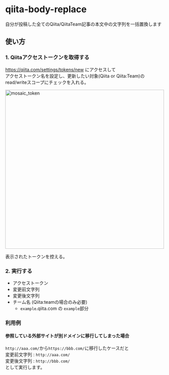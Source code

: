 # qiita-body-replace
自分が投稿した全てのQiita/QiitaTeam記事の本文中の文字列を一括置換します

## 使い方
### 1. Qiitaアクセストークンを取得する
https://qiita.com/settings/tokens/new にアクセスして  
アクセストークン名を設定し、更新したい対象(Qiita or Qiita:Team)のread/writeスコープにチェックを入れる。  

<img width="500" alt="mosaic_token" src="https://user-images.githubusercontent.com/4005383/51170130-01ecec80-18f1-11e9-9b95-b6b3ce807e19.png">

表示されたトークンを控える。  

### 2. 実行する
- アクセストークン
- 変更前文字列
- 変更後文字列
- チーム名 (Qiita:teamの場合のみ必要)
  - `example`.qiita.com の `example`部分

### 利用例
#### 参照している外部サイトが別ドメインに移行してしまった場合
`http://aaa.com/`から`https://bbb.com/`に移行したケースだと  
変更前文字列 : `http://aaa.com/`  
変更後文字列 : `http://bbb.com/`  
として実行します。  
